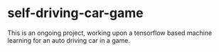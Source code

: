 # self-driving-car-game
This is an ongoing project, working upon a tensorflow based machine learning for an auto driving car in a game.
